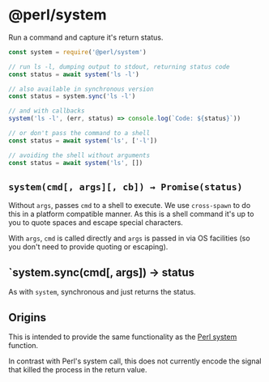 # @perl/system

Run a command and capture it's return status.

```js
const system = require('@perl/system')

// run ls -l, dumping output to stdout, returning status code
const status = await system('ls -l')

// also available in synchronous version
const status = system.sync('ls -l')

// and with callbacks
system('ls -l', (err, status) => console.log(`Code: ${status}`))

// or don't pass the command to a shell
const status = await system('ls', ['-l'])

// avoiding the shell without arguments
const status = await system('ls', [])
```

## `system(cmd[, args][, cb]) → Promise(status)`

Without `args`, passes `cmd` to a shell to execute.  We use `cross-spawn` to
do this in a platform compatible manner.  As this is a shell command it's up
to you to quote spaces and escape special characters.

With `args`, `cmd` is called directly and `args` is passed in via OS
facilities (so you don't need to provide quoting or escaping).

## `system.sync(cmd[, args]) → status

As with `system`, synchronous and just returns the status.

## Origins

This is intended to provide the same functionality as the
[Perl system](https://perldoc.perl.org/functions/system.html) function.

In contrast with Perl's system call, this does not currently encode the
signal that killed the process in the return value.
